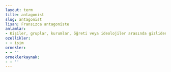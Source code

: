 ```yaml
---
layout: term
title: antagonist
slug: antagonist
lisan: Fransızca antagoniste
anlamlar:
- Kişiler, gruplar, kurumlar, öğreti veya ideolojiler arasında gizliden gizliye var olan çelişki veya karşıtlığı ustaca yöneten
ozellikler:
- - isim
ornekler:
- - ''
orneklerkaynak:
- - ''
---
```

